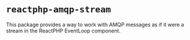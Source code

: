 # `reactphp-amqp-stream`
This package provides a way to work with AMQP messages as if it were a stream in the ReactPHP EventLoop component.

